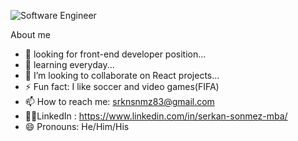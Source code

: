 ![Software Engineer](https://user-images.githubusercontent.com/73310717/113441386-36f39580-93bc-11eb-9f2a-44d9fdca7d4e.png)

About me
- 🔭 looking for front-end developer position...
- 🌱 learning everyday...
- 👯 I’m looking to collaborate on React projects...
- ⚡ Fun fact: I like soccer and video games(FIFA)
- 📫 How to reach me: srknsnmz83@gmail.com
- 💁🏾‍LinkedIn : https://www.linkedin.com/in/serkan-sonmez-mba/
- 😄 Pronouns: He/Him/His




